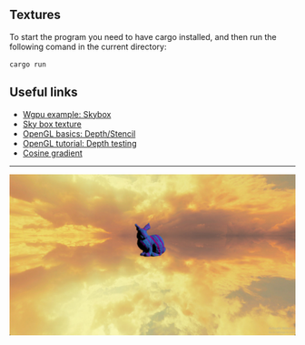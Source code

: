## Textures

To start the program you need to have cargo installed, and then run the following comand in the current directory:
```
cargo run
```

## Useful links
- [Wgpu example: Skybox]
- [Sky box texture]
- [OpenGL basics: Depth/Stencil]
- [OpenGL tutorial: Depth testing]
- [Cosine gradient]
---
![Domain warp](/assets/sky_box_rabbit.jpg)

[Wgpu example: Skybox]: https://github.com/gfx-rs/wgpu/tree/trunk/examples/src/skybox
[Sky box texture]: https://opengameart.org/content/cloudy-skyboxes
[OpenGL basics: Depth/Stencil]: https://open.gl/depthstencils
[OpenGL tutorial: Depth testing]: https://learnopengl.com/Advanced-OpenGL/Depth-testing
[Cosine gradient]: http://dev.thi.ng/gradients/